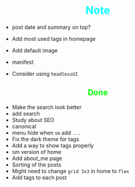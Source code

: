 # <div style="text-align:center; color:cyan"> Note </div>

* post date and summary on top?

* Add most used tags in homepage

* Add default image

* manifest

* Consider using `headlessUI`

## <div style="text-align:center; color:lime"> Done </div>

* Make the search look better
* add search
* Study about SEO
* canonical
* menu hide when `sm` add `...`
* Fix the dark theme for tags
* Add a way to show tags properly
* sm version of home
* Add about_me page
* Sorting of the posts
* Might need to change `grid 3x3` in home to `flex`
* Add tags to each post
